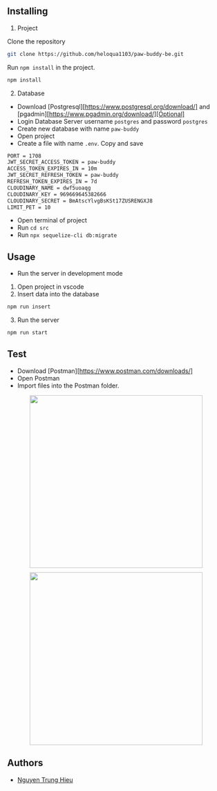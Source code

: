 ## Installing

1. Project

Clone the repository

```bash
git clone https://github.com/heloqua1103/paw-buddy-be.git
```

Run `npm install` in the project.

```bash
npm install
```

2. Database

- Download [Postgresql][https://www.postgresql.org/download/] and [pgadmin][https://www.pgadmin.org/download/][Optional]
- Login Database Server username `postgres` and password `postgres`
- Create new database with name `paw-buddy`
- Open project
- Create a file with name `.env`. Copy and save

```bash
PORT = 1708
JWT_SECRET_ACCESS_TOKEN = paw-buddy
ACCESS_TOKEN_EXPIRES_IN = 10m
JWT_SECRET_REFRESH_TOKEN = paw-buddy
REFRESH_TOKEN_EXPIRES_IN = 7d
CLOUDINARY_NAME = dwf5uoaqg
CLOUDINARY_KEY = 969669645382666
CLOUDINARY_SECRET = BmAtscYlvgBsKSt17ZUSRENGXJ8
LIMIT_PET = 10
```

- Open terminal of project
- Run `cd src`
- Run `npx sequelize-cli db:migrate`

## Usage

- Run the server in development mode

1. Open project in vscode
2. Insert data into the database

```bash
npm run insert
```

3. Run the server

```bash
npm run start
```

## Test

- Download [Postman][https://www.postman.com/downloads/]
- Open Postman
- Import files into the Postman folder.

<div style="justify-content: center;
    display: flex;
    align-items: center; flex-direction: column; gap: 10px">
<img width="400px" src="https://i.imgur.com/lTNfQMH.jpeg">
<img width="400px" src="https://i.imgur.com/8zIbwC0.jpeg">
</div>

## Authors

- [Nguyen Trung Hieu](https://github.com/heloqua1103)
